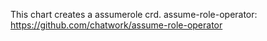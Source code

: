 This chart creates a assumerole crd.
assume-role-operator: https://github.com/chatwork/assume-role-operator
